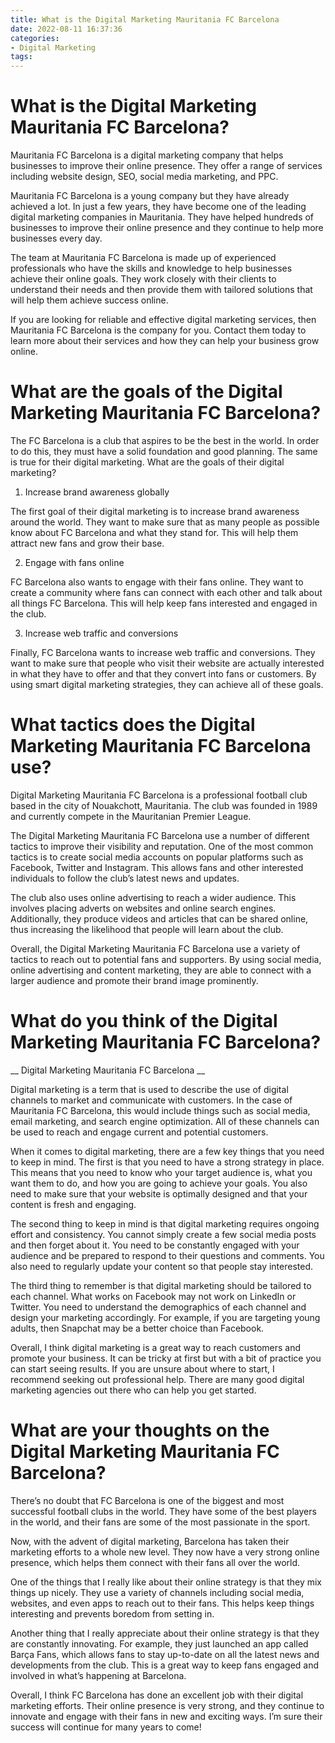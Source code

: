 ```yaml
---
title: What is the Digital Marketing Mauritania FC Barcelona
date: 2022-08-11 16:37:36
categories:
- Digital Marketing
tags:
---
```



#  What is the Digital Marketing Mauritania FC Barcelona?

Mauritania FC Barcelona is a digital marketing company that helps businesses to improve their online presence. They offer a range of services including website design, SEO, social media marketing, and PPC.

Mauritania FC Barcelona is a young company but they have already achieved a lot. In just a few years, they have become one of the leading digital marketing companies in Mauritania. They have helped hundreds of businesses to improve their online presence and they continue to help more businesses every day.

The team at Mauritania FC Barcelona is made up of experienced professionals who have the skills and knowledge to help businesses achieve their online goals. They work closely with their clients to understand their needs and then provide them with tailored solutions that will help them achieve success online.

If you are looking for reliable and effective digital marketing services, then Mauritania FC Barcelona is the company for you. Contact them today to learn more about their services and how they can help your business grow online.

#  What are the goals of the Digital Marketing Mauritania FC Barcelona?

The FC Barcelona is a club that aspires to be the best in the world. In order to do this, they must have a solid foundation and good planning. The same is true for their digital marketing. What are the goals of their digital marketing?

1. Increase brand awareness globally

The first goal of their digital marketing is to increase brand awareness around the world. They want to make sure that as many people as possible know about FC Barcelona and what they stand for. This will help them attract new fans and grow their base.

2. Engage with fans online

FC Barcelona also wants to engage with their fans online. They want to create a community where fans can connect with each other and talk about all things FC Barcelona. This will help keep fans interested and engaged in the club.

3. Increase web traffic and conversions

Finally, FC Barcelona wants to increase web traffic and conversions. They want to make sure that people who visit their website are actually interested in what they have to offer and that they convert into fans or customers. By using smart digital marketing strategies, they can achieve all of these goals.

#  What tactics does the Digital Marketing Mauritania FC Barcelona use?

Digital Marketing Mauritania FC Barcelona is a professional football club based in the city of Nouakchott, Mauritania. The club was founded in 1989 and currently compete in the Mauritanian Premier League.

The Digital Marketing Mauritania FC Barcelona use a number of different tactics to improve their visibility and reputation. One of the most common tactics is to create social media accounts on popular platforms such as Facebook, Twitter and Instagram. This allows fans and other interested individuals to follow the club’s latest news and updates.

The club also uses online advertising to reach a wider audience. This involves placing adverts on websites and online search engines. Additionally, they produce videos and articles that can be shared online, thus increasing the likelihood that people will learn about the club.

Overall, the Digital Marketing Mauritania FC Barcelona use a variety of tactics to reach out to potential fans and supporters. By using social media, online advertising and content marketing, they are able to connect with a larger audience and promote their brand image prominently.

#  What do you think of the Digital Marketing Mauritania FC Barcelona?

__ Digital Marketing Mauritania FC Barcelona __



Digital marketing is a term that is used to describe the use of digital channels to market and communicate with customers. In the case of Mauritania FC Barcelona, this would include things such as social media, email marketing, and search engine optimization. All of these channels can be used to reach and engage current and potential customers.

When it comes to digital marketing, there are a few key things that you need to keep in mind. The first is that you need to have a strong strategy in place. This means that you need to know who your target audience is, what you want them to do, and how you are going to achieve your goals. You also need to make sure that your website is optimally designed and that your content is fresh and engaging.

The second thing to keep in mind is that digital marketing requires ongoing effort and consistency. You cannot simply create a few social media posts and then forget about it. You need to be constantly engaged with your audience and be prepared to respond to their questions and comments. You also need to regularly update your content so that people stay interested.

The third thing to remember is that digital marketing should be tailored to each channel. What works on Facebook may not work on LinkedIn or Twitter. You need to understand the demographics of each channel and design your marketing accordingly. For example, if you are targeting young adults, then Snapchat may be a better choice than Facebook.

Overall, I think digital marketing is a great way to reach customers and promote your business. It can be tricky at first but with a bit of practice you can start seeing results. If you are unsure about where to start, I recommend seeking out professional help. There are many good digital marketing agencies out there who can help you get started.

#  What are your thoughts on the Digital Marketing Mauritania FC Barcelona?

There’s no doubt that FC Barcelona is one of the biggest and most successful football clubs in the world. They have some of the best players in the world, and their fans are some of the most passionate in the sport.

Now, with the advent of digital marketing, Barcelona has taken their marketing efforts to a whole new level. They now have a very strong online presence, which helps them connect with their fans all over the world.

One of the things that I really like about their online strategy is that they mix things up nicely. They use a variety of channels including social media, websites, and even apps to reach out to their fans. This helps keep things interesting and prevents boredom from setting in.

Another thing that I really appreciate about their online strategy is that they are constantly innovating. For example, they just launched an app called Barça Fans, which allows fans to stay up-to-date on all the latest news and developments from the club. This is a great way to keep fans engaged and involved in what’s happening at Barcelona.

Overall, I think FC Barcelona has done an excellent job with their digital marketing efforts. Their online presence is very strong, and they continue to innovate and engage with their fans in new and exciting ways. I’m sure their success will continue for many years to come!